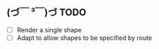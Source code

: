 (づ￣ ³￣)づ TODO
------------------
- [ ] Render a single shape
- [ ] Adapt to allow shapes to be specified by route
